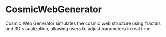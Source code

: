 # CosmicWebGenerator
Cosmic Web Generator simulates the cosmic web structure using fractals and 3D visualization, allowing users to adjust parameters in real time.
